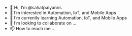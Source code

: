 - 👋 Hi, I’m @sahatpaiyanns
- 👀 I’m interested in Automation, IoT, and Mobile Apps
- 🌱 I’m currently learning Automation, IoT, and Mobile Apps
- 💞️ I’m looking to collaborate on ...
- 📫 How to reach me ...

<!---
sahatpaiyanns/sahatpaiyanns is a ✨ special ✨ repository because its `README.md` (this file) appears on your GitHub profile.
You can click the Preview link to take a look at your changes.
--->
